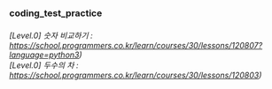 ### coding_test_practice

###### [Level.0] 숫자 비교하기 : https://school.programmers.co.kr/learn/courses/30/lessons/120807?language=python3)<br/>[Level.0] 두수의 차 : https://school.programmers.co.kr/learn/courses/30/lessons/120803)
